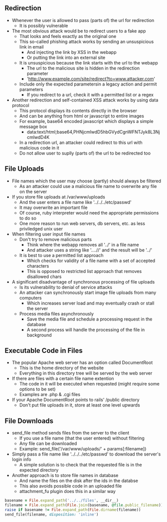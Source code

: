 ## Redirection
- Whenever the user is allowed to pass (parts of) the url for redirection
  - It is possibly vulnerable
- The most obvious attack would be to redirect users to a fake app
  - That looks and feels exactly as the original one
  - This so-called phishing attack works by sending an unsuspicious link in email
    - And injecting the link by XSS in the webapp
    - Or putting the link into an external site
  - It is unsuspicious because the link starts with the url to the webapp
    - The url to the malicious site is hidden in the redirection parameter
    - 'http://www.example.com/site/redirect?to=www.attacker.com'
  - Include only the expected parametersin a legacy action and permit parameters
    - If you redirect to a url, check it with a permitted list or a regex
- Another redirection and self-contained XSS attack works by using data protocol
  - This protocol displays its contents directly in the browser
  - And can be anything from html or javascript to entire images
  - For example, base64 encoded javascript which displays a simple message box
    - data:text/html;base64,PHNjcmlwdD5hbGVydCgnWFNTJyk8L3NjcmlwdD4K
  - In a redirection url, an attacker could redirect to this url with malicious code in it
  - Do not allow user to suplly (parts of) the url to be redirected too

## File Uploads
- File names which the user may choose (partly) should always be filtered
  - As an attacker could use a malicious file name to overwrite any file on the server
- If you store file uploads at /var/www/uploads
  - And the user enters a file name like '../../../etc/passwd'
  - It may overwrite an important file
  - Of course, ruby interpreter would need the appropriate permissions to do so
  - One more reason to run web servers, db servers, etc. as less priviledged unix user
- When filtering user input file names
  - Don't try to remove malicious parts
    - Think where the webapp removes all '../' in a file name
    - And attacker uses a string like '....//' and the result will be '../'
  - It is best to use a permitted list approach
    - Which checks for validity of a file name with a set of accepted characters
    - This is opposed to restricted list approach that removes disallowed chars
- A significant disadvantage of synchronous processing of file uploads
  - Is its vulnerability to denial of service attacks
  - An attacker can synchronously start image file uploads from many computers
    - Which increases server load and may eventually crash or stall the server
  - Process media files asynchronously
    - Save the media file and schedule a processing request in the database
    - A second process will handle the processing of the file in background

## Executable Code in Files
- The popular Apache web server has an option called DocumentRoot
  - This is the home directory of the website
  - Everything in this directory tree will be served by the web server
- If there are files with a certain file name extention
  - The code in it will be executed when requested (might require some options to be set)
  - Examples are .php & .cgi files
- If your Apache DocumentRoot points to rails' /public directory
  - Don't put file uploads in it, store at least one level upwards

## File Downloads
- send_file method sends files from the server to the client
  - If you use a file name (that the user entered) without filtering
  - Any file can be downloaded
  - Example: send_file('/var/www/uploads/' + params[:filename])
- Simply pass a file name like '../../../etc/passwd' to download the server's login info
  - A simple solution is to check that the requested file is in the expected directory
- Another approach is to store file names in database
  - And name the files on the disk after the ids in the databse
  - This also avoids possible code in an uploaded file
  - attachment_fu plugin does this in a similar way

```rb
basename = File.expand_path('../../files', __dir__)
filename = File.expand_path(File.join(basename, @file.public_filename))
raise if basename != File.expand_path(File.dirname(filename))
send_file(filename, disposition: 'inline')
```
